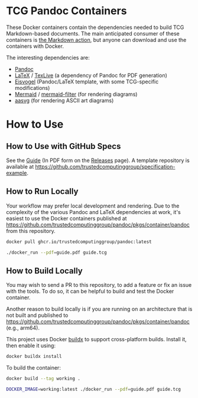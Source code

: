 # TCG Pandoc Containers

These Docker containers contain the dependencies needed to build TCG
Markdown-based documents. The main anticipated consumer of these
containers is
[the Markdown action](https://github.com/trustedcomputinggroup/markdown),
but anyone can download and use the containers with Docker.

The interesting dependencies are:

* [Pandoc](https://pandoc.org)
* [LaTeX](https://www.latex-project.org) /
  [TexLive](https://www.tug.org/texlive/)
  (a dependency of Pandoc for PDF generation)
* [Eisvogel](https://github.com/Wandmalfarbe/pandoc-latex-template)
  (Pandoc/LaTeX template, with some TCG-specific modifications)
* [Mermaid](https://mermaid-js.github.io/mermaid/#/) /
  [mermaid-filter](https://github.com/raghur/mermaid-filter) (for rendering diagrams)
* [aasvg](https://github.com/martinthomson/aasvg) (for rendering ASCII art diagrams)

# How to Use

## How to Use with GitHub Specs

See the [Guide](guide.md) (In PDF form on the [Releases](https://github.com/TrustedComputingGroup/pandoc/releases) page).
A template repository is available at https://github.com/trustedcomputinggroup/specification-example.

## How to Run Locally

Your workflow may prefer local development and rendering. Due to the complexity of the various Pandoc
and LaTeX dependencies at work, it's easiest to use the Docker containers published at
https://github.com/trustedcomputinggroup/pandoc/pkgs/container/pandoc from this repository.

```sh
docker pull ghcr.io/trustedcomputinggroup/pandoc:latest

./docker_run --pdf=guide.pdf guide.tcg
```

## How to Build Locally

You may wish to send a PR to this repository, to add a feature or fix an issue with the tools.
To do so, it can be helpful to build and test the Docker container.

Another reason to build locally is if you are running on an architecture that is not built
and published to https://github.com/trustedcomputinggroup/pandoc/pkgs/container/pandoc
(e.g., arm64).

This project uses Docker [buildx](https://docs.docker.com/build/architecture#buildx)
to support cross-platform builds. Install it, then enable it using:

```sh
docker buildx install
```

To build the container:

```sh
docker build --tag working .

DOCKER_IMAGE=working:latest ./docker_run --pdf=guide.pdf guide.tcg
```
